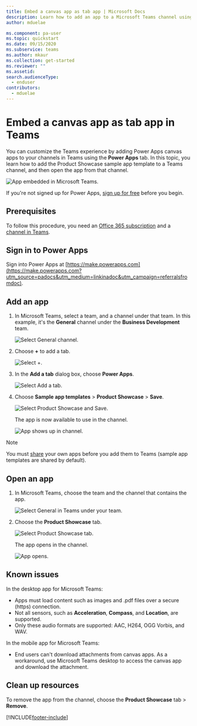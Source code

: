 ```yaml
---
title: Embed a canvas app as tab app | Microsoft Docs
description: Learn how to add an app to a Microsoft Teams channel using the PowerApps tab so that people you've shared the app with can open it in that channel.
author: mduelae

ms.component: pa-user
ms.topic: quickstart
ms.date: 09/15/2020
ms.subservice: teams
ms.author: mkaur
ms.collection: get-started
ms.reviewer: ""
ms.assetid: 
search.audienceType: 
  - enduser
contributors:
  - mduelae
---
```


# Embed a canvas app as tab app in Teams

You can customize the Teams experience by adding Power Apps canvas apps to your channels in Teams using the **Power Apps** tab. In this topic, you learn how to add the Product Showcase sample app template to a Teams channel, and then open the app from that channel. 

![App embedded in Microsoft Teams.](media/open-app-embedded-in-teams/embedded-app.png "App embedded in Microsoft Teams")

If you're not signed up for Power Apps, [sign up for free](https://make.powerapps.com/signup?redirect=marketing&email=) before you begin.

## Prerequisites

To follow this procedure, you need an [Office 365 subscription](https://signup.microsoft.com/Signup?OfferId=467eab54-127b-42d3-b046-3844b860bebf&dl=O365_BUSINESS_PREMIUM&ali=1) and a [channel in Teams](https://www.youtube.com/watch?v=he2f1quaR7M).

## Sign in to Power Apps

Sign into Power Apps at [https://make.powerapps.com](https://make.powerapps.com?utm_source=padocs&utm_medium=linkinadoc&utm_campaign=referralsfromdoc).

## Add an app

1. In Microsoft Teams, select a team, and a channel under that team. In this example, it's the **General** channel under the **Business Development** team.

    ![Select General channel.](media/open-app-embedded-in-teams/teams-select-channel.png "Select General channel")

2. Choose **+** to add a tab.

    ![Select +.](media/open-app-embedded-in-teams/teams-add-tab.png "Select +")

3. In the **Add a tab** dialog box, choose **Power Apps**.

    ![Select Add a tab.](media/open-app-embedded-in-teams/add-a-tab.png "Select Add a tab")

4. Choose **Sample app templates** > **Product Showcase** > **Save**.

    ![Select Product Showcase and Save.](media/open-app-embedded-in-teams/select-an-app.png "Select Product Showcase and Save")

    The app is now available to use in the channel.

    ![App shows up in channel.](media/open-app-embedded-in-teams/app-in-channel.png "App shows up in channel")

> [!NOTE]
> You must [share](../maker/canvas-apps/share-app.md) your own apps before you add them to Teams (sample app templates are shared by default).

## Open an app

1. In Microsoft Teams, choose the team and the channel that contains the app.

    ![Select General in Teams under your team.](media/open-app-embedded-in-teams/teams-select-channel.png "Select General in Teams under your team")

2. Choose the **Product Showcase** tab.

    ![Select Product Showcase tab.](media/open-app-embedded-in-teams/open-tab.png "Select Product Showcase tab")

    The app opens in the channel.

    ![App opens.](media/open-app-embedded-in-teams/app-in-channel.png "App opens")

## Known issues

In the desktop app for Microsoft Teams:

* Apps must load content such as images and .pdf files over a secure (https) connection.
* Not all sensors, such as **Acceleration**, **Compass**, and **Location**, are supported.
* Only these audio formats are supported: AAC, H264, OGG Vorbis, and WAV.

In the mobile app for Microsoft Teams:
* End users can't download attachments from canvas apps. As a workaround, use Microsoft Teams desktop to access the canvas app and download the attachment.


## Clean up resources

To remove the app from the channel, choose the **Product Showcase** tab > **Remove**.


[!INCLUDE[footer-include](../includes/footer-banner.md)]
